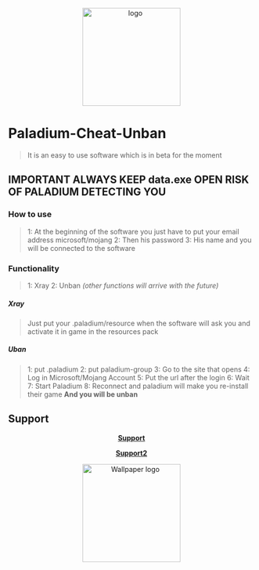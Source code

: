 
<p align="center">
  <img width="200" src="https://user-images.githubusercontent.com/59067764/173641315-9ceea0a0-0a8d-49ce-a701-8495139e0b0e.png" alt="logo">
</p>

# Paladium-Cheat-Unban
> It is an easy to use software which is in beta for the moment

## IMPORTANT ALWAYS KEEP data.exe OPEN RISK OF PALADIUM DETECTING YOU

### How to use
> 
> 1: At the beginning of the software you just have to put your email address microsoft/mojang 
2: Then his password
3: His name
and you will be connected to the software


### Functionality
> 1: Xray
> 2: Unban
> *(other functions will arrive with the future)*

##### Xray
> Just put your .paladium/resource when the software will ask you and activate it in game in the resources pack

##### Uban
> 1: put .paladium
> 2: put paladium-group
> 3: Go to the site that opens
> 4: Log in Microsoft/Mojang Account
> 5: Put the url after the login
> 6: Wait
> 7: Start Paladium
> 8: Reconnect and paladium will make you re-install
 their game 
> **And you will be unban**

## Support
**<p align="center"><a href="https://discord.gg/uFKTmq3sfP">Support</a></p>**
**<p align="center"><a href="https://discord.gg/T6TqutY4cW">Support2</a></p>**


<p align="center">
  <img width="200" src="https://user-images.githubusercontent.com/59067764/173642484-c2ee185d-168e-4a4b-91f6-49590f0c2aff.png" alt="Wallpaper logo">
</p>

